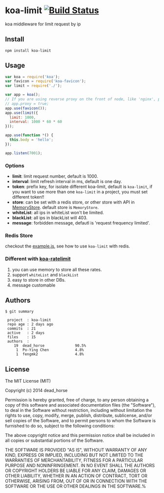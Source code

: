 koa-limit [![Build Status](https://travis-ci.org/dead-horse/koa-limit.png)](https://travis-ci.org/dead-horse/koa-limit)
=========

koa middleware for limit request by ip

## Install

```
npm install koa-limit
```

## Usage

```js
var koa = require('koa');
var favicon = require('koa-favicon');
var limit = require('./');

var app = koa();
// If you are using reverse proxy on the front of node, like 'nginx', please set this
// app.proxy = true;
app.use(favicon());
app.use(limit({
  limit: 1000,
  interval: 1000 * 60 * 60
}));

app.use(function *() {
  this.body = 'hello';
});

app.listen(7001);
```

### Options

* **limit**: limit request number, default is 1000.
* **interval**: limit refresh interval in ms, default is one day.
* **token**: prefix key, for isolate different koa-limit, default is `koa-limit`, if you want to use more than one `koa-limit` in a project, you must set different token!!
* **store**: can be set with a redis store, or other store with API in [MemoryStore](https://github.com/dead-horse/koa-limit/blob/master/lib/memory_store.js). default store is `MemoryStore`.
* **whiteList**: all ips in whiteList won't be limited.
* **blackList**: all ips in blackList will 403.
* **message**: forbidden message, defautl is 'request frequency limited'.

### Redis Store

checkout the [example.js](https://github.com/dead-horse/koa-limit/blob/master/example.js), see how to use `koa-limit` with redis.

### Different with [koa-ratelimit](https://github.com/koajs/ratelimit)

1. you can use memory to store all these rates.
2. support `whiteList` and `blackList`
3. easy to store in other DBs.
4. message customable

## Authors

```
$ git summary

 project  : koa-limit
 repo age : 2 days ago
 commits  : 21
 active   : 2 days
 files    : 15
 authors  :
    19  dead_horse              90.5%
     1  Po-Ying Chen            4.8%
     1  fengmk2                 4.8%
```

## License

The MIT License (MIT)

Copyright (c) 2014 dead_horse

Permission is hereby granted, free of charge, to any person obtaining a copy
of this software and associated documentation files (the "Software"), to deal
in the Software without restriction, including without limitation the rights
to use, copy, modify, merge, publish, distribute, sublicense, and/or sell
copies of the Software, and to permit persons to whom the Software is
furnished to do so, subject to the following conditions:

The above copyright notice and this permission notice shall be included in all
copies or substantial portions of the Software.

THE SOFTWARE IS PROVIDED "AS IS", WITHOUT WARRANTY OF ANY KIND, EXPRESS OR
IMPLIED, INCLUDING BUT NOT LIMITED TO THE WARRANTIES OF MERCHANTABILITY,
FITNESS FOR A PARTICULAR PURPOSE AND NONINFRINGEMENT. IN NO EVENT SHALL THE
AUTHORS OR COPYRIGHT HOLDERS BE LIABLE FOR ANY CLAIM, DAMAGES OR OTHER
LIABILITY, WHETHER IN AN ACTION OF CONTRACT, TORT OR OTHERWISE, ARISING FROM,
OUT OF OR IN CONNECTION WITH THE SOFTWARE OR THE USE OR OTHER DEALINGS IN THE
SOFTWARE.%
